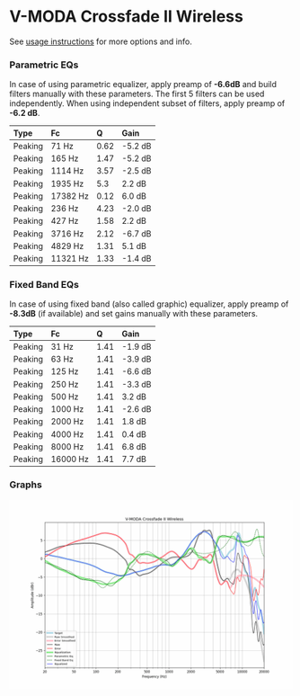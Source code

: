 # V-MODA Crossfade II Wireless
See [usage instructions](https://github.com/jaakkopasanen/AutoEq#usage) for more options and info.

### Parametric EQs
In case of using parametric equalizer, apply preamp of **-6.6dB** and build filters manually
with these parameters. The first 5 filters can be used independently.
When using independent subset of filters, apply preamp of **-6.2 dB**.

| Type    | Fc       |    Q | Gain    |
|:--------|:---------|:-----|:--------|
| Peaking | 71 Hz    | 0.62 | -5.2 dB |
| Peaking | 165 Hz   | 1.47 | -5.2 dB |
| Peaking | 1114 Hz  | 3.57 | -2.5 dB |
| Peaking | 1935 Hz  | 5.3  | 2.2 dB  |
| Peaking | 17382 Hz | 0.12 | 6.0 dB  |
| Peaking | 236 Hz   | 4.23 | -2.0 dB |
| Peaking | 427 Hz   | 1.58 | 2.2 dB  |
| Peaking | 3716 Hz  | 2.12 | -6.7 dB |
| Peaking | 4829 Hz  | 1.31 | 5.1 dB  |
| Peaking | 11321 Hz | 1.33 | -1.4 dB |

### Fixed Band EQs
In case of using fixed band (also called graphic) equalizer, apply preamp of **-8.3dB**
(if available) and set gains manually with these parameters.

| Type    | Fc       |    Q | Gain    |
|:--------|:---------|:-----|:--------|
| Peaking | 31 Hz    | 1.41 | -1.9 dB |
| Peaking | 63 Hz    | 1.41 | -3.9 dB |
| Peaking | 125 Hz   | 1.41 | -6.6 dB |
| Peaking | 250 Hz   | 1.41 | -3.3 dB |
| Peaking | 500 Hz   | 1.41 | 3.2 dB  |
| Peaking | 1000 Hz  | 1.41 | -2.6 dB |
| Peaking | 2000 Hz  | 1.41 | 1.8 dB  |
| Peaking | 4000 Hz  | 1.41 | 0.4 dB  |
| Peaking | 8000 Hz  | 1.41 | 6.8 dB  |
| Peaking | 16000 Hz | 1.41 | 7.7 dB  |

### Graphs
![](./V-MODA%20Crossfade%20II%20Wireless.png)